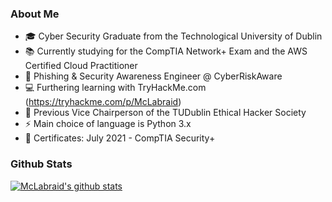 ### About Me

- 🎓 Cyber Security Graduate from the Technological University of Dublin
- 📚 Currently studying for the CompTIA Network+ Exam and the AWS Certified Cloud Practitioner
- 🔨 Phishing & Security Awareness Engineer @ CyberRiskAware
- 💻 Furthering learning with TryHackMe.com (https://tryhackme.com/p/McLabraid)
- 👯 Previous Vice Chairperson of the TUDublin Ethical Hacker Society
- ⚡ Main choice of language is Python 3.x
- 📃 Certificates: 
                    July 2021 - CompTIA Security+

### Github Stats
[![McLabraid's github stats](https://github-readme-stats.vercel.app/api?username=mclabraid)](https://github.com/anuraghazra/github-readme-stats)


<!--
**McLabraid/McLabraid** is a ✨ _special_ ✨ repository because its `README.md` (this file) appears on your GitHub profile.

Here are some ideas to get you started:

- 🔭 I’m currently working on ...
- 🌱 I’m currently learning ...
- 👯 I’m looking to collaborate on ...
- 🤔 I’m looking for help with ...
- 💬 Ask me about ...
- 📫 How to reach me: ...
- 😄 Pronouns: ...
- ⚡ Fun fact: ...
-->
